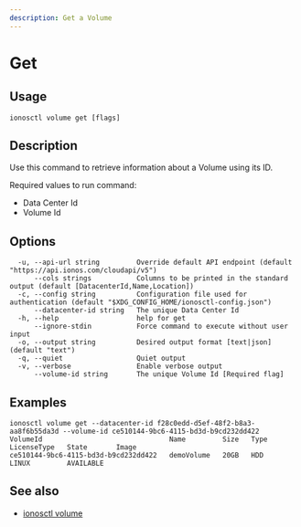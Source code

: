 ```yaml
---
description: Get a Volume
---
```


# Get

## Usage

```text
ionosctl volume get [flags]
```

## Description

Use this command to retrieve information about a Volume using its ID.

Required values to run command:
- Data Center Id
- Volume Id

## Options

```text
  -u, --api-url string         Override default API endpoint (default "https://api.ionos.com/cloudapi/v5")
      --cols strings           Columns to be printed in the standard output (default [DatacenterId,Name,Location])
  -c, --config string          Configuration file used for authentication (default "$XDG_CONFIG_HOME/ionosctl-config.json")
      --datacenter-id string   The unique Data Center Id
  -h, --help                   help for get
      --ignore-stdin           Force command to execute without user input
  -o, --output string          Desired output format [text|json] (default "text")
  -q, --quiet                  Quiet output
  -v, --verbose                Enable verbose output
      --volume-id string       The unique Volume Id [Required flag]
```

## Examples

```text
ionosctl volume get --datacenter-id f28c0edd-d5ef-48f2-b8a3-aa8f6b55da3d --volume-id ce510144-9bc6-4115-bd3d-b9cd232dd422 
VolumeId                               Name         Size   Type   LicenseType   State       Image
ce510144-9bc6-4115-bd3d-b9cd232dd422   demoVolume   20GB   HDD    LINUX         AVAILABLE
```

## See also

* [ionosctl volume](./)

